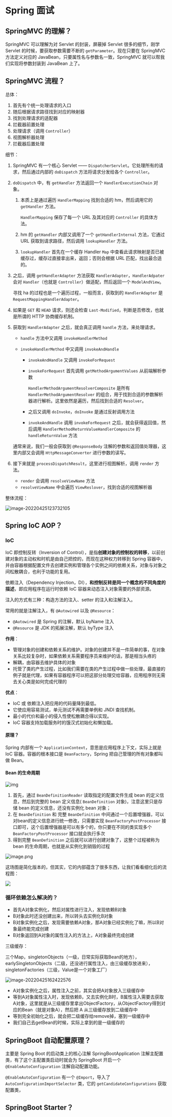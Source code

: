 # Spring 面试

## SpringMVC 的理解？

SpringMVC 可以理解为对 Servlet 的封装，屏蔽掉 Servlet 很多的细节，刚学 Servlet 的时候，要获取参数需要不断的 `getParameter`。现在只要在 SpringMVC 方法定义对应的 JavaBean，只要属性名与参数名一致，SpringMVC 就可以帮我们实现将参数封装到 JavaBean 上了。

## SpringMVC 流程？

总体：

1. 首先有个统一处理请求的入口
2. 随后根据请求路径找到对应的映射器
3. 找到处理请求的适配器
4. 拦截器前置处理
5. 处理请求（调用 `Controller`）
6. 视图解析器处理
7. 拦截器后置处理

细节：

1. SpringMVC 有一个核心 Servlet —— `DispatcherServlet`。它处理所有的请求，然后通过内部的 `doDispatch` 方法将请求分发给各个 `Controller`。

2. `doDispatch` 中，有 `getHandler` 方法返回一个 `HandlerExecutionChain` 对象。

   1. 本质上是通过遍历 `HandlerMapping` 找到合适的 hm，然后调用它的 `getHandler` 方法。

      `HandlerMapping` 保存了每一个 URL 及其对应的 `Controller` 的具体方法。

   2. hm 的 `getHandler` 内部又调用了一个 `getHandlerInternal` 方法，它通过 URL 获取到请求路径，然后调用 `lookupHandler` 方法。

   3. `lookupHandler` 首先在一个缓存 Handler `Map` 中查看此请求映射是否已被缓存过，缓存过直接拿出来，返回；否则会根据 URL 匹配，找出最合适的。

3. 之后，调用 `getHandlerAdapter` 方法获取 `HandlerAdapter`，`HandlerAdpater` 会对 `Handler`（也就是 `Controller`）做适配，然后返回一个 `ModelAndView`。

   寻找 ha 的过程也是一个遍历过程，一般而言，获取到的 `HandlerAdapter` 是 `RequestMappingHandlerAdapter`。

4. 如果是 `GET` 和 `HEAD` 请求，则还会检查 `Last-Modified`，判断是否修改，也就是所谓的 HTTP 协商缓存机制。

5. 获取到 `HandlerAdapter` 之后，就会真正调用 `handle` 方法，来处理请求。

   * `handle` 方法中又调用 `invokeHandlerMethod`

   * `invokeHandlerMethod` 中又调用 `invokeAndHandle`

     * `invokeAndHandle` 又调用 `invokeForRequest`

     * `invokeForRequest` 首先调用 `getMethodArgumentValues` 从前端解析参数

       `HandlerMethodArgumentResolverComposite` 是所有 `HandlerMethodArgumentResolver` 的组合，用于找到合适的参数解析器进行解析。这里依然是遍历，然后找到合适的 `Resolver`。

     * 之后又调用 `doInvoke`，`doInvoke` 是通过反射调用方法

     * `invokeAndHandle` 调用 `invokeForRequest` 之后，就会获得返回值，然后调用  `HandlerMethodReturnValueHandlerComposite` 的`handleReturnValue` 方法

   通常来说，我们一般会获取到 `@ResponseBody` 注解的参数和返回值处理器，这里内部又会调用 `HttpMessageConverter` 进行参数的读写。

6. 接下来就是 `processDispatchResult`，这里进行视图解析，调用 `render` 方法。

   * `render` 会调用 `resolveViewName` 方法
   * `resolveViewName` 中会遍历 `ViewReslover`，找到合适的视图解析器

整体流程：

![image-20220425123732105](https://fastly.jsdelivr.net/gh/Faraway002/typora/images/image-20220425123732105.png)

## Spring IoC AOP？

### IoC

IoC 即控制反转（Inversion of Control），是指**创建对象的控制权的转移**，以前创建对象的主动权和时机是由自己把控的，而现在这种权力转移到 Spring 容器中，并由容器根据配置文件去创建实例和管理各个实例之间的依赖关系，对象与对象之间松散耦合，也利于功能的复用。

依赖注入（Dependency Injection，DI），**和控制反转是同一个概念的不同角度的描述**，即应用程序在运行时依赖 IoC 容器来动态注入对象需要的外部资源。

注入的方式有三种：构造方法的注入、setter 的注入和注解注入。

常用的就是注解注入，有 `@Autowired` 以及 `@Resource`：

* `@Autowired` 是 Spring 的注解，默认 byName 注入
* `@Resource` 是 JDK 的拓展注解，默认 byType 注入

**作用**：

- 管理对象的创建和依赖关系的维护。对象的创建并不是一件简单的事，在对象关系比较复杂时，如果依赖关系需要程序员来维护的话，那是相当头疼的
- 解耦，由容器去维护具体的对象
- 托管了类的产生过程，比如我们需要在类的产生过程中做一些处理，最直接的例子就是代理，如果有容器程序可以把这部分处理交给容器，应用程序则无需去关心类是如何完成代理的

**优点**：

- IoC 或 依赖注入把应用的代码量降到最低。
- 它使应用容易测试，单元测试不再需要单例和 JNDI 查找机制。
- 最小的代价和最小的侵入性使松散耦合得以实现。
- IoC 容器支持加载服务时的饿汉式初始化和懒加载。

#### 原理？

Spring 内部有一个 `ApplicationContext`，意思是应用程序上下文，实际上就是 IoC 容器。容器的根本接口是 `BeanFactory`，Spring 把自己管理的所有对象都叫做 Bean。

#### Bean 的生命周期

![img](https://fastly.jsdelivr.net/gh/Faraway002/typora/images/abde7edc90734009864eee7e12aa986d~tplv-k3u1fbpfcp-zoom-in-crop-mark:1304:0:0:0.awebp)

1. 首先，通过 `BeanDefinitionReader` 读取指定的配置文件生成 bean 的定义信息，然后到完整的 bean 定义信息( `BeanDefinition` 对象)，注意这里只是存储 bean 的定义信息，还没有实例化 bean 对象；
2. 在 `BeanDefinition` 和 完整 `BeanDefinition` 中间通过一个后置增强器，可以对bean的定义信息进行统一修改，只需要实现 `BeanFactoryPostProcessor` 接口即可，这个后置增强器是可以有多个的，你只要在不同的类实现多个 `BeanFactoryPostProcessor` 接口就会执行多次
3. 得到完整 `BeanDefinition` 之后就可以进行创建对象了，这整个过程被称为 bean 的生命周期，也就是从实例化到销毁的过程

![image.png](https://fastly.jsdelivr.net/gh/Faraway002/typora/images/b99901f4ba6f45159c32946d3fb31536~tplv-k3u1fbpfcp-zoom-in-crop-mark:1304:0:0:0.awebp)

这场图是简化版本的，但其实，它的内部蕴含了很多东西，让我们看看细化后的流程图：

![](https://fastly.jsdelivr.net/gh/Faraway002/typora/images/72677c123f5e41b3b8498654acac8fe0~tplv-k3u1fbpfcp-zoom-in-crop-mark:1304:0:0:0.awebp)

### 循环依赖怎么解决的？

* 首先A对象实例化，然后对属性进行注入，发现依赖B对象
* B对象此时还没创建出来，所以转头去实例化B对象
* B对象实例化之后，发现需要依赖A对象，那A对象已经实例化了嘛，所以B对象最终能完成创建
* B对象返回到A对象的属性注入的方法上，A对象最终完成创建

三级缓存：

三个Map，singletonObjects（一级，日常实际获取Bean的地方），earlySingletonObjects（二级，还没进行属性注入，由三级缓存放进来），singletonFactories（三级，Value是一个对象工厂）

![image-20220425162422576](https://fastly.jsdelivr.net/gh/Faraway002/typora/images/image-20220425162422576.png)

* A对象实例化之后，属性注入之前，其实会把A对象放入三级缓存中
* 等到A对象属性注入时，发现依赖B，又去实例化B时，B属性注入需要去获取A对象，这里就是从三级缓存里拿出ObjectFactory，从ObjectFactory得到对应的Bean（就是对象A），然后把 A 从三级缓存放到二级缓存中
* 等到完全初始化之后，就会把二级缓存给remove掉，塞到一级缓存中
* 我们自己去getBean的时候，实际上拿到的是一级缓存的

## SpringBoot 自动配置原理？

主要是 Spring Boot 的启动类上的核心注解 SpringBootApplication 注解主配置类，有了这个主配置类启动时就会为 SpringBoot 开启一个 `@EnableAutoConfiguration` 注解自动配置功能。

`@EnableAutoConfiguration` 有一个 `@Import`，导入了 `AutoConfigurationImportSelector` 类，它的 `getCandidateConfigurations` 获取配置类，

## SpringBoot Starter？